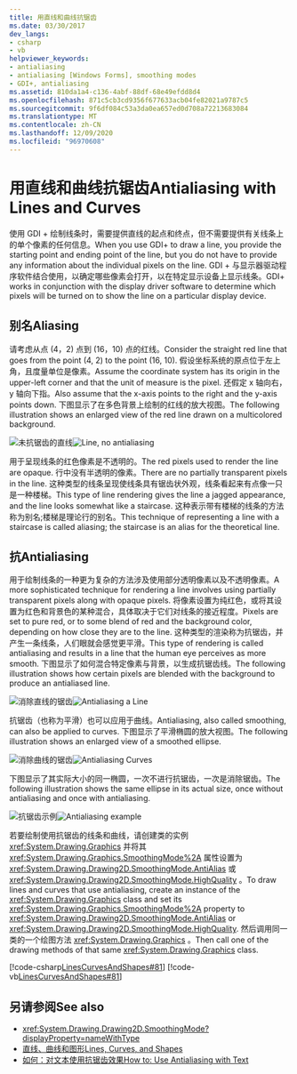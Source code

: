 ```yaml
---
title: 用直线和曲线抗锯齿
ms.date: 03/30/2017
dev_langs:
- csharp
- vb
helpviewer_keywords:
- antialiasing
- antialiasing [Windows Forms], smoothing modes
- GDI+, antialiasing
ms.assetid: 810da1a4-c136-4abf-88df-68e49efdd8d4
ms.openlocfilehash: 871c5cb3cd9356f677633acb04fe82021a9787c5
ms.sourcegitcommit: 9f6df084c53a3da0ea657ed0d708a72213683084
ms.translationtype: MT
ms.contentlocale: zh-CN
ms.lasthandoff: 12/09/2020
ms.locfileid: "96970608"
---
```

# <a name="antialiasing-with-lines-and-curves"></a><span data-ttu-id="294ab-102">用直线和曲线抗锯齿</span><span class="sxs-lookup"><span data-stu-id="294ab-102">Antialiasing with Lines and Curves</span></span>
<span data-ttu-id="294ab-103">使用 GDI + 绘制线条时，需要提供直线的起点和终点，但不需要提供有关线条上的单个像素的任何信息。</span><span class="sxs-lookup"><span data-stu-id="294ab-103">When you use GDI+ to draw a line, you provide the starting point and ending point of the line, but you do not have to provide any information about the individual pixels on the line.</span></span> <span data-ttu-id="294ab-104">GDI + 与显示器驱动程序软件结合使用，以确定哪些像素会打开，以在特定显示设备上显示线条。</span><span class="sxs-lookup"><span data-stu-id="294ab-104">GDI+ works in conjunction with the display driver software to determine which pixels will be turned on to show the line on a particular display device.</span></span>  
  
## <a name="aliasing"></a><span data-ttu-id="294ab-105">别名</span><span class="sxs-lookup"><span data-stu-id="294ab-105">Aliasing</span></span>  
 <span data-ttu-id="294ab-106">请考虑从点 (4，2) 点到 (16，10) 点的红线。</span><span class="sxs-lookup"><span data-stu-id="294ab-106">Consider the straight red line that goes from the point (4, 2) to the point (16, 10).</span></span> <span data-ttu-id="294ab-107">假设坐标系统的原点位于左上角，且度量单位是像素。</span><span class="sxs-lookup"><span data-stu-id="294ab-107">Assume the coordinate system has its origin in the upper-left corner and that the unit of measure is the pixel.</span></span> <span data-ttu-id="294ab-108">还假定 x 轴向右，y 轴向下指。</span><span class="sxs-lookup"><span data-stu-id="294ab-108">Also assume that the x-axis points to the right and the y-axis points down.</span></span> <span data-ttu-id="294ab-109">下图显示了在多色背景上绘制的红线的放大视图。</span><span class="sxs-lookup"><span data-stu-id="294ab-109">The following illustration shows an enlarged view of the red line drawn on a multicolored background.</span></span>  
  
 <span data-ttu-id="294ab-110">![未抗锯齿的直线](./media/aboutgdip02-art33.gif "AboutGdip02_Art33")</span><span class="sxs-lookup"><span data-stu-id="294ab-110">![Line, no antialiasing](./media/aboutgdip02-art33.gif "AboutGdip02_Art33")</span></span>  
  
 <span data-ttu-id="294ab-111">用于呈现线条的红色像素是不透明的。</span><span class="sxs-lookup"><span data-stu-id="294ab-111">The red pixels used to render the line are opaque.</span></span> <span data-ttu-id="294ab-112">行中没有半透明的像素。</span><span class="sxs-lookup"><span data-stu-id="294ab-112">There are no partially transparent pixels in the line.</span></span> <span data-ttu-id="294ab-113">这种类型的线条呈现使线条具有锯齿状外观，线条看起来有点像一只是一种楼梯。</span><span class="sxs-lookup"><span data-stu-id="294ab-113">This type of line rendering gives the line a jagged appearance, and the line looks somewhat like a staircase.</span></span> <span data-ttu-id="294ab-114">这种表示带有楼梯的线条的方法称为别名;楼梯是理论行的别名。</span><span class="sxs-lookup"><span data-stu-id="294ab-114">This technique of representing a line with a staircase is called aliasing; the staircase is an alias for the theoretical line.</span></span>  
  
## <a name="antialiasing"></a><span data-ttu-id="294ab-115">抗</span><span class="sxs-lookup"><span data-stu-id="294ab-115">Antialiasing</span></span>  
 <span data-ttu-id="294ab-116">用于绘制线条的一种更为复杂的方法涉及使用部分透明像素以及不透明像素。</span><span class="sxs-lookup"><span data-stu-id="294ab-116">A more sophisticated technique for rendering a line involves using partially transparent pixels along with opaque pixels.</span></span> <span data-ttu-id="294ab-117">将像素设置为纯红色，或将其设置为红色和背景色的某种混合，具体取决于它们对线条的接近程度。</span><span class="sxs-lookup"><span data-stu-id="294ab-117">Pixels are set to pure red, or to some blend of red and the background color, depending on how close they are to the line.</span></span> <span data-ttu-id="294ab-118">这种类型的渲染称为抗锯齿，并产生一条线条，人们眼就会感觉更平滑。</span><span class="sxs-lookup"><span data-stu-id="294ab-118">This type of rendering is called antialiasing and results in a line that the human eye perceives as more smooth.</span></span> <span data-ttu-id="294ab-119">下图显示了如何混合特定像素与背景，以生成抗锯齿线。</span><span class="sxs-lookup"><span data-stu-id="294ab-119">The following illustration shows how certain pixels are blended with the background to produce an antialiased line.</span></span>  
  
 <span data-ttu-id="294ab-120">![消除直线的锯齿](./media/aboutgdip02-art34.gif "AboutGdip02_Art34")</span><span class="sxs-lookup"><span data-stu-id="294ab-120">![Antialiasing a Line](./media/aboutgdip02-art34.gif "AboutGdip02_Art34")</span></span>  
  
 <span data-ttu-id="294ab-121">抗锯齿（也称为平滑）也可以应用于曲线。</span><span class="sxs-lookup"><span data-stu-id="294ab-121">Antialiasing, also called smoothing, can also be applied to curves.</span></span> <span data-ttu-id="294ab-122">下图显示了平滑椭圆的放大视图。</span><span class="sxs-lookup"><span data-stu-id="294ab-122">The following illustration shows an enlarged view of a smoothed ellipse.</span></span>  
  
 <span data-ttu-id="294ab-123">![消除曲线的锯齿](./media/aboutgdip02-art35.gif "AboutGdip02_Art35")</span><span class="sxs-lookup"><span data-stu-id="294ab-123">![Antialiasing Curves](./media/aboutgdip02-art35.gif "AboutGdip02_Art35")</span></span>  
  
 <span data-ttu-id="294ab-124">下图显示了其实际大小的同一椭圆，一次不进行抗锯齿，一次是消除锯齿。</span><span class="sxs-lookup"><span data-stu-id="294ab-124">The following illustration shows the same ellipse in its actual size, once without antialiasing and once with antialiasing.</span></span>  
  
 <span data-ttu-id="294ab-125">![抗锯齿示例](./media/aboutgdip02-art36.gif "AboutGdip02_Art36")</span><span class="sxs-lookup"><span data-stu-id="294ab-125">![Antialiasing example](./media/aboutgdip02-art36.gif "AboutGdip02_Art36")</span></span>  
  
 <span data-ttu-id="294ab-126">若要绘制使用抗锯齿的线条和曲线，请创建类的实例 <xref:System.Drawing.Graphics> 并将其 <xref:System.Drawing.Graphics.SmoothingMode%2A> 属性设置为 <xref:System.Drawing.Drawing2D.SmoothingMode.AntiAlias> 或 <xref:System.Drawing.Drawing2D.SmoothingMode.HighQuality> 。</span><span class="sxs-lookup"><span data-stu-id="294ab-126">To draw lines and curves that use antialiasing, create an instance of the <xref:System.Drawing.Graphics> class and set its <xref:System.Drawing.Graphics.SmoothingMode%2A> property to <xref:System.Drawing.Drawing2D.SmoothingMode.AntiAlias> or <xref:System.Drawing.Drawing2D.SmoothingMode.HighQuality>.</span></span> <span data-ttu-id="294ab-127">然后调用同一类的一个绘图方法 <xref:System.Drawing.Graphics> 。</span><span class="sxs-lookup"><span data-stu-id="294ab-127">Then call one of the drawing methods of that same <xref:System.Drawing.Graphics> class.</span></span>  
  
 [!code-csharp[LinesCurvesAndShapes#81](~/samples/snippets/csharp/VS_Snippets_Winforms/LinesCurvesAndShapes/CS/Class1.cs#81)]
 [!code-vb[LinesCurvesAndShapes#81](~/samples/snippets/visualbasic/VS_Snippets_Winforms/LinesCurvesAndShapes/VB/Class1.vb#81)]  
  
## <a name="see-also"></a><span data-ttu-id="294ab-128">另请参阅</span><span class="sxs-lookup"><span data-stu-id="294ab-128">See also</span></span>

- <xref:System.Drawing.Drawing2D.SmoothingMode?displayProperty=nameWithType>
- [<span data-ttu-id="294ab-129">直线、曲线和图形</span><span class="sxs-lookup"><span data-stu-id="294ab-129">Lines, Curves, and Shapes</span></span>](lines-curves-and-shapes.md)
- [<span data-ttu-id="294ab-130">如何：对文本使用抗锯齿效果</span><span class="sxs-lookup"><span data-stu-id="294ab-130">How to: Use Antialiasing with Text</span></span>](how-to-use-antialiasing-with-text.md)
